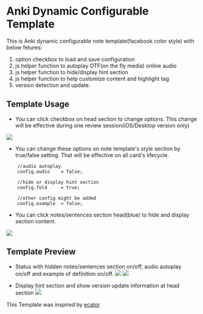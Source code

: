 # Anki Dynamic Configurable Template #

This is Anki dynamic configurable note template(facebook color style) with below fetures:

1. option checkbox to load and save configuration
2. js helper function to autoplay OTF(on the fly media) online audio 
3. js helper function to hide/display hint section
4. js helper function to help customize content and highlight tag 
5. version detection and update.

## Template Usage ##

- You can click checkbox on head section to change options. This change will be effective during one review session(iOS/Desktop version only)

![](https://raw.githubusercontent.com/ninja33/anki-templates/master/dynamic/images/sample_006.jpg)

- You can change these options on note template's style section by true/false setting. That will be effective on all card's lifecycle.
```
    //audio autoplay
    config.audio    = false; 

    //hide or display hint section
    config.fold     = true;  
    
    //other config might be added
    config.example  = false;  
```
- You can click notes/sentences section head(blue) to hide and display section content.

![](https://raw.githubusercontent.com/ninja33/anki-templates/master/dynamic/images/sample_007.jpg)

## Template Preview ##
- Status with hidden notes/sentences section on/off, audio autoplay on/off and example of definition on/off.
![](https://raw.githubusercontent.com/ninja33/anki-templates/master/dynamic/images/sample_003.jpg)
![](https://raw.githubusercontent.com/ninja33/anki-templates/master/dynamic/images/sample_004.jpg)

- Display hint section and show version update information at head section
![](https://raw.githubusercontent.com/ninja33/anki-templates/master/dynamic/images/sample_005.jpg)

This Template was inspired by [ecator](https://github.com/ecator/anki-theme-basic-baidu-jp-en)
